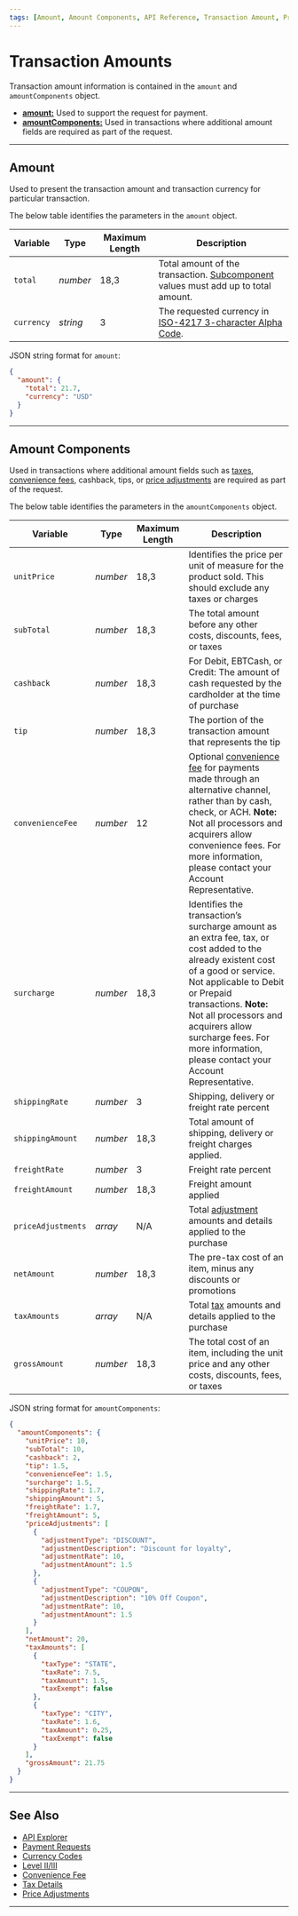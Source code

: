```yaml
---
tags: [Amount, Amount Components, API Reference, Transaction Amount, Price Adjustment, Tax]
--- 
```


# Transaction Amounts

Transaction amount information is contained in the `amount` and `amountComponents` object.

- [**amount:**](#amount) Used to support the request for payment.
- [**amountComponents:**](#amount-components) Used in transactions where additional amount fields are required as part of the request.

---

## Amount

Used to present the transaction amount and transaction currency for particular transaction.

<!--
type: tab
titles: amount, JSON Example
-->

The below table identifies the parameters in the `amount` object.

|Variable |Type| Maximum Length | Description|
|---------|----------|----------------|---------|
| `total` | *number* | 18,3 | Total amount of the transaction. [Subcomponent](#amount-components) values must add up to total amount. |
| `currency` | *string* | 3 | The requested currency in [ISO-4217 3-character Alpha Code](?path=docs/Resources/Master-Data/Currency-Code.md).|

<!--
type: tab
-->

JSON string format for `amount`:

```json
{
  "amount": {
    "total": 21.7,
    "currency": "USD"
  }
}
```

<!-- type: tab-end -->

---

## Amount Components

Used in transactions where additional amount fields such as [taxes](?path=docs/Resources/Master-Data/Tax-Types.md), [convenience fees](?path=docs/Resources/Guides/Convenience-Fees.md), cashback, tips, or [price adjustments](?path=docs/Resources/Master-Data/Price-Adjustments.md) are required as part of the request.

<!--
type: tab
titles: amountComponents, JSON Example
-->

The below table identifies the parameters in the `amountComponents` object.

| Variable | Type | Maximum Length | Description |
| --------- | --- | ------ | -------------- |
| `unitPrice` | *number* | 18,3 | Identifies the price per unit of measure for the product sold. This should exclude any taxes or charges |
| `subTotal` | *number* | 18,3 | The total amount before any other costs, discounts, fees, or taxes |
| `cashback` | *number* | 18,3 | For Debit, EBTCash, or Credit: The amount of cash requested by the cardholder at the time of purchase |
| `tip` | *number* | 18,3 | The portion of the transaction amount that represents the tip |
| `convenienceFee` | *number* | 12 | Optional [convenience fee](?path=docs/Resources/Guides/Convenience-Fees.md) for payments made through an alternative channel, rather than by cash, check, or ACH. **Note:** Not all processors and acquirers allow convenience fees. For more information, please contact your Account Representative. |
| `surcharge` | *number* | 18,3 | Identifies the transaction’s surcharge amount as an extra fee, tax, or cost added to the already existent cost of a good or service. Not applicable to Debit or Prepaid transactions. **Note:** Not all processors and acquirers allow surcharge fees. For more information, please contact your Account Representative. |
| `shippingRate` | *number* | 3 | Shipping, delivery or freight rate percent |
| `shippingAmount` | *number* | 18,3 | Total amount of shipping, delivery or freight charges applied. |
| `freightRate` | *number* | 3 | Freight rate percent |
| `freightAmount` | *number* | 18,3 | Freight amount applied |
| `priceAdjustments` | *array* | N/A | Total [adjustment](?path=docs/Resources/Master-Data/Price-Adjustments.md) amounts and details applied to the purchase |
| `netAmount` | *number* | 18,3 | The pre-tax cost of an item, minus any discounts or promotions |
| `taxAmounts` | *array* | N/A | Total [tax](?path=docs/Resources/Master-Data/Tax-Types.md) amounts and details applied to the purchase |
| `grossAmount` | *number* | 18,3 | The total cost of an item, including the unit price and any other costs, discounts, fees, or taxes |

<!--
type: tab
-->

JSON string format for `amountComponents`:

```json
{
  "amountComponents": {
    "unitPrice": 10,
    "subTotal": 10,
    "cashback": 2,
    "tip": 1.5,
    "convenienceFee": 1.5,
    "surcharge": 1.5,
    "shippingRate": 1.7,
    "shippingAmount": 5,
    "freightRate": 1.7,
    "freightAmount": 5,
    "priceAdjustments": [
      {
        "adjustmentType": "DISCOUNT",
        "adjustmentDescription": "Discount for loyalty",
        "adjustmentRate": 10,
        "adjustmentAmount": 1.5
      },
      {
        "adjustmentType": "COUPON",
        "adjustmentDescription": "10% Off Coupon",
        "adjustmentRate": 10,
        "adjustmentAmount": 1.5
      }
    ],
    "netAmount": 20,
    "taxAmounts": [
      {
        "taxType": "STATE",
        "taxRate": 7.5,
        "taxAmount": 1.5,
        "taxExempt": false
      },
      {
        "taxType": "CITY",
        "taxRate": 1.6,
        "taxAmount": 0.25,
        "taxExempt": false
      }
    ],
    "grossAmount": 21.75
  }
}
```

<!-- type: tab-end -->

---

## See Also

- [API Explorer](../api/?type=post&path=/payments/v1/charges)
- [Payment Requests](?path=docs/Resources/API-Documents/Payments/Payments.md)
- [Currency Codes](?path=docs/Resources/Master-Data/Currency-Code.md)
- [Level II/III](?path=docs/Resources/Guides/Level23/Level23.md)
- [Convenience Fee](?path=docs/Resources/Guides/Convenience-Fees.md)
- [Tax Details](?path=docs/Resources/Master-Data/Tax-Types.md)
- [Price Adjustments](?path=docs/Resources/Master-Data/Price-Adjustments.md)

---
